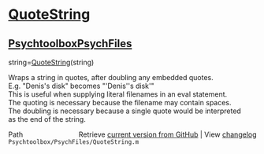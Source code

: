 # [QuoteString](QuoteString)
## [Psychtoolbox](Psychtoolbox)[PsychFiles](PsychFiles)

string=[QuoteString](QuoteString)(string)  
  
Wraps a string in quotes, after doubling any embedded quotes.  
E.g. "Denis's disk" becomes "'Denis''s disk'"  
This is useful when supplying literal filenames in an eval statement.  
The quoting is necessary because the filename may contain spaces.  
The doubling is necessary because a single quote would be interpreted  
as the end of the string.  




<div class="code_header" style="text-align:right;">
  <span style="float:left;">Path&nbsp;&nbsp;</span> <span class="counter">Retrieve <a href=
  "https://raw.github.com/Psychtoolbox-3/Psychtoolbox-3/beta/Psychtoolbox/PsychFiles/QuoteString.m">current version from GitHub</a> | View <a href=
  "https://github.com/Psychtoolbox-3/Psychtoolbox-3/commits/beta/Psychtoolbox/PsychFiles/QuoteString.m">changelog</a></span>
</div>
<div class="code">
  <code>Psychtoolbox/PsychFiles/QuoteString.m</code>
</div>

